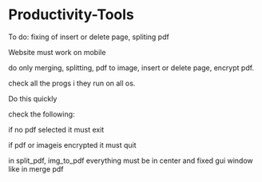 # Productivity-Tools

To do: fixing of insert or delete page, spliting pdf

Website must work on mobile

do only merging, splitting, pdf to image, insert or delete page, encrypt pdf.

check all the progs i they run on all os.

Do this quickly

check the following:

if no pdf selected it must exit

if pdf or imageis encrypted it must quit

in split_pdf, img_to_pdf everything must be in center and fixed gui window like in merge pdf
